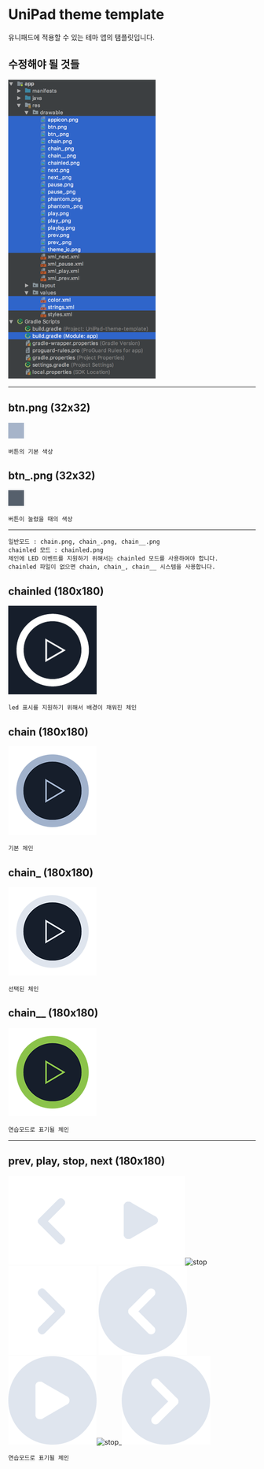 
# UniPad theme template
유니패드에 적용할 수 있는 테마 앱의 탬플릿입니다.

## 수정해야 될 것들
<img src="img1.png" alt="img1" width="300px"/>

---

## btn.png (32x32)

![btn](/app/src/main/res/drawable/btn.png)

`버튼의 기본 색상`

## btn_.png (32x32)

![btn_](/app/src/main/res/drawable/btn_.png)

`버튼이 눌렸을 때의 색상`

---

```
일반모드 : chain.png, chain_.png, chain__.png
chainled 모드 : chainled.png
체인에 LED 이벤트를 지원하기 위해서는 chainled 모드를 사용하여야 합니다.
chainled 파일이 없으면 chain, chain_, chain__ 시스템을 사용합니다.
```

## chainled (180x180)

![chainled](/app/src/main/res/drawable/chainled.png)

`led 표시를 지원하기 위해서 배경이 채워진 체인`

## chain (180x180)

![chain](/app/src/main/res/drawable/chain.png)

`기본 체인`

## chain_ (180x180)

![chain_](/app/src/main/res/drawable/chain_.png)

`선택된 체인`

## chain__ (180x180)

![chain__](/app/src/main/res/drawable/chain__.png)

`연습모드로 표기될 체인`

---

## prev, play, stop, next (180x180)

![prev](/app/src/main/res/drawable/prev.png)![play](/app/src/main/res/drawable/play.png)![stop](/app/src/main/res/drawable/stop.png)![next](/app/src/main/res/drawable/next.png)
![prev_](/app/src/main/res/drawable/prev_.png)![play_](/app/src/main/res/drawable/play_.png)![stop_](/app/src/main/res/drawable/stop_.png)![next_](/app/src/main/res/drawable/next_.png)

`연습모드로 표기될 체인`

